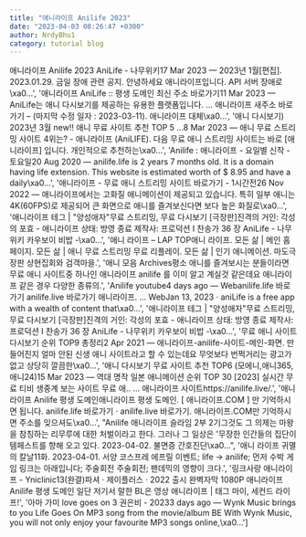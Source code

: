 ```yaml
---
title: "애니라이프 Anilife 2023"
date: "2023-04-03 08:26:47 +0300"
author: NrdyBhu1
category: tutorial blog
---
```

애니라이프 Anilife 2023
AniLife - 나무위키17 Mar 2023 — 2023년 1월[편집]. 2023.01.29. 금일 장애 관련 공지. 안녕하세요 애니라이프입니다. API 서버 장애로\xa0...', '애니라이프 AniLife :: 평생 도메인 최신 주소 바로가기11 Mar 2023 — AniLife는 애니 다시보기를 제공하는 유용한 플랫폼입니다. ... 애니라이프 새주소 바로가기 – (마지막 수정 일자 : 2023-03-11). 애니라이프 대체\xa0...', '애니 다시보기) 2023년 3월 new!! 애니 무료 사이트 추천 TOP 5 ...8 Mar 2023 — 애니 무료 스트리밍 사이트 4위는? - 애니라이프 (AniLIFE). 다음 무료 애니 스트리밍 사이트는 바로 [애니라이프] 입니다. 개인적으로 추천하는\xa0...', 'Anilife : 애니라이프 - 요일별 신작 - 토요일20 Aug 2020 — anilife.life is 2 years 7 months old. It is a domain having life extension. This website is estimated worth of $ 8.95 and have a daily\xa0...', '애니라이프 - 무료 애니 스트리밍 사이트 바로가기 - 1시간전26 Nov 2022 — 애니라이프에서는 고화질 애니메이션이 제공되고 있습니다. 특히 일부 애니는 4K(60FPS)로 제공되어 큰 화면으로 애니를 즐겨보신다면 보다 높은 화질로\xa0...', '애니라이프 테그 | "양성애자"무료 스트리밍, 무료 다시보기 [극장판]진격의 거인: 각성의 포효 - 애니라이프 상태: 방영 종료 제작사: 프로덕션 I 찬송가 36 장 AniLife - 나무위키 카우보이 비밥 -\xa0...', '애니 라이프 – LAP TOP애니 라이프. 모든 삶 | 메인 홈페이지. 모든 삶 | 애니 무료 스트리밍 무료 리플레이. 모든 삶 | 인기 애니메이션. 마도극장판 상현집회와 검객마을.', '애니 모음 Archives평소 애니를 즐겨보시는 분들이라면 무료 애니 사이트중 하나인 애니라이프 anilife 를 이미 알고 계실것 같은데요 애니라이프 같은 경우 다양한 종류의.', 'Anilife youtube4 days ago — Webanilife.life 바로가기 anilife.live 바로가기 애니라이프. ... WebJan 13, 2023 · aniLife is a free app with a wealth of content that\xa0...', '애니라이프 테그 | "양성애자"무료 스트리밍, 무료 다시보기 [극장판]진격의 거인: 각성의 포효 - 애니라이프 상태: 방영 종료 제작사: 프로덕션 I 찬송가 36 장 AniLife - 나무위키 카우보이 비밥 -\xa0...', '무료 애니 사이트 다시보기 순위 TOP9 총정리2 Apr 2021 — 애니라이프-anilife-사이트-메인-화면. 만들어진지 얼마 안된 신생 애니 사이트라고 할 수 있는데요 무엇보다 번쩍거리는 광고가 없고 상당히 깔끔한\xa0...', '애니 다시보기 무료 사이트 추천 TOP6 (모에니,애니365,애니24)15 Mar 2023 — 역대 명작 일본 애니메이션 순위 TOP 30 [2023] 실시간 무료 티비 생중계 보는 사이트 무료 애.. ... 애니라이프 사이트https://anilife.live/.', '애니라이프 Anilife 평생 도메인애니라이프 평생 도메인. [ 애니라이프.COM ] 만 기억하시면 됩니다. anilife.life 바로가기 · anilife.live 바로가기. 애니라이프.COM만 기억하시면 주소를 잊으셔도\xa0...', "Anilife 애니라이프 슬라임 2부 2기그것도 그 의제는 마왕을 참칭하는 리무루에 대한 처벌이라고 한다. 그러나 그 일상은 '무장한 인간들의 집단이 템페스트를 향해 오고 있다. 2023-04-02. 불면증 간호진단\xa0...", '애니 라이프 귀멸의 칼날11화. 2023-04-01. 서양 코스프레 에프릴 이벤트; life → anilife; 먼저 수박 게임 링크는 아래입니다; 주술회전 주술회전; 팬데믹의 영향이 크다.', '링크사랑 애니라이프 - Yniclinic13(완결)파셔 · 제이플러스 · 2022 출시 완벽자막 1080P 애니라이프 Anilife 평생 도메인 일단 저기서 말한 BL은 영상 애니라이프 | 태그 마이, 세컨드 라이프!', '아마 가미 love goes on 3 권은비 - 20233 days ago — Wynk Music brings to you Life Goes On MP3 song from the movie/album BE With Wynk Music, you will not only enjoy your favourite MP3 songs online,\xa0...']